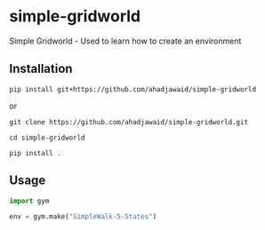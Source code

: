 # simple-gridworld
Simple Gridworld - Used to learn how to create an environment

## Installation 
```
pip install git+https://github.com/ahadjawaid/simple-gridworld
```

or 

```
git clone https://github.com/ahadjawaid/simple-gridworld.git

cd simple-gridworld

pip install .
```

## Usage
```python
import gym

env = gym.make("SimpleWalk-5-States")

```